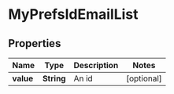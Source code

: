 # MyPrefsIdEmailList

## Properties
Name | Type | Description | Notes
------------ | ------------- | ------------- | -------------
**value** | **String** | An id |  [optional]
